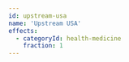 ```yaml
---
id: upstream-usa
name: 'Upstream USA'
effects:
  - categoryId: health-medicine
    fraction: 1
---
```

